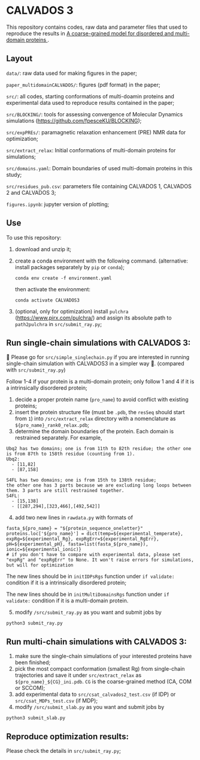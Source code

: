 # CALVADOS 3

This repository contains codes, raw data and parameter files that used to reproduce the results in [A coarse-grained model for disordered and multi-domain proteins
](https://www.biorxiv.org/content/10.1101/2024.02.03.578735v1).

## Layout

`data/`: raw data used for making figures in the paper; 

`paper_multidomainCALVADOS/`: figures (pdf format) in the paper; 

`src/`: all codes, starting conformations of multi-doamin proteins and experimental data used to reproduce results contained in the paper;

`src/BLOCKING/`: tools for assessing convergence of Molecular Dynamics simulations (https://github.com/fpesceKU/BLOCKING);

`src/expPREs/`: paramagnetic relaxation enhancement (PRE) NMR data for optimization;

`src/extract_relax`: Initial conformations of multi-domain proteins for simulations;

`src/domains.yaml`: Domain boundaries of used multi-domain proteins in this study;

`src/residues_pub.csv`: parameters file containing CALVADOS 1, CALVADOS 2 and CALVADOS 3;

`figures.ipynb`: jupyter version of plotting;



## Use

To use this repository:
1. download and unzip it; 
2. create a conda environment with the following command. (alternative: install packages separately by `pip` or `conda`);

    ``conda env create -f environment.yaml``

    then activate the environment:

    ``conda activate CALVADOS3``

4. (optional, only for optimization) install `pulchra` (https://www.pirx.com/pulchra/) and assign its absolute path to `path2pulchra` in `src/submit_ray.py`;
 

## Run single-chain simulations with CALVADOS 3:
👋 Please go for `src/simple_singlechain.py` if you are interested in running single-chain simulation with CALVADOS3 in a simpler way 👋. (compared with `src/submit_ray.py`)

Follow 1-4 if your protein is a multi-domain protein; only follow 1 and 4 if it is a intrinsically disordered protein;
1. decide a proper protein name (`pro_name`) to avoid conflict with existing proteins;
2. insert the protein structure file (must be `.pdb`, the `resSeq` should start from `1`) into `/src/extract_relax` directory with a nomenclature as `${pro_name}_rank0_relax.pdb`;
3. determine the domain boundaries of the protein. Each domain is restrained separately. For example, 
```
Ubq2 has two domains; one is from 11th to 82th residue; the other one is from 87th to 158th residue (counting from 1).
Ubq2:
  - [11,82]
  - [87,158]
```
```
S4FL has two domains; one is from 15th to 138th residue; 
the other one has 3 parts because we are excluding long loops between them. 3 parts are still restrained together.  
S4FL:
  - [15,138]
  - [[287,294],[323,466],[492,542]]
```
4. add two new lines in `rawdata.py` with formats of
```
fasta_${pro_name} = "${protein_sequence_oneletter}"
proteins.loc['${pro_name}'] = dict(temp=${experimental_temperate}, expRg=${experimental_Rg}, expRgErr=${experimental_RgErr}, pH=${experimental_pH}, fasta=list(fasta_${pro_name}), ionic=${experimental_ionic)}
# if you don't have to compare with experimental data, please set "expRg" and "expRgErr" to None. It won't raise errors for simulations, but will for optimization
```

The new lines should be in `initIDPsRgs` function under `if validate:` condition if it is a intrinsically disordered protein; 

The new lines should be in `initMultiDomainsRgs` function under `if validate:` condition if it is a multi-domain protein.

5. modify `/src/submit_ray.py` as you want and submit jobs by
```
python3 submit_ray.py
```
## Run multi-chain simulations with CALVADOS 3:
1. make sure the single-chain simulations of your interested proteins have been finished;
2. pick the most compact conformation (smallest Rg) from single-chain trajectories and save it under `src/extract_relax` as `${pro_name}_${CG}_ini.pdb`. `CG` is the coarse-grained method (CA, COM or SCCOM);
3. add experimental data to `src/csat_calvados2_test.csv` (if IDP) or `src/csat_MDPs_test.csv` (if MDP);
4. modify `/src/submit_slab.py` as you want and submit jobs by
```
python3 submit_slab.py
```
## Reproduce optimization results:
Please check the details in `src/submit_ray.py`;